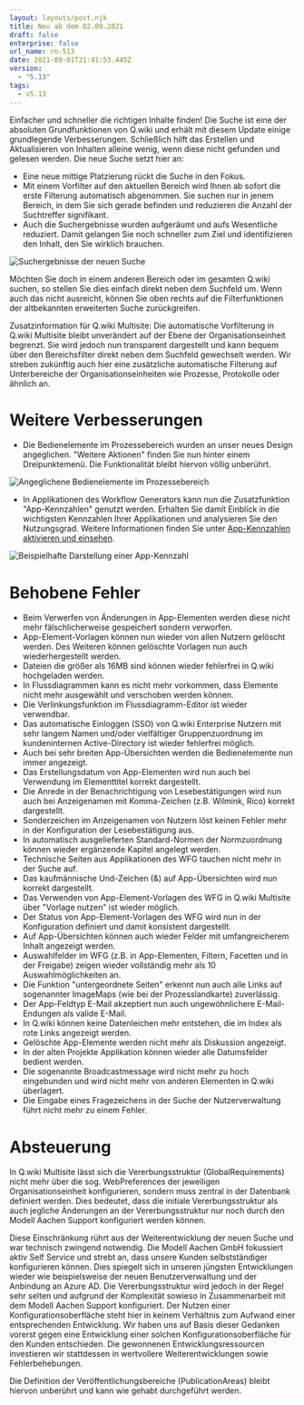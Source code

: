 ```yaml
---
layout: layouts/post.njk
title: Neu ab dem 02.09.2021
draft: false
enterprise: false
url_name: rn-513
date: 2021-09-01T21:41:53.445Z
version:
  - "5.13"
tags:
  - v5.13
---
```

Einfacher und schneller die richtigen Inhalte finden! Die Suche ist eine der absoluten Grundfunktionen von Q.wiki und erhält mit diesem Update einige grundlegende Verbesserungen. Schließlich hilft das Erstellen und Aktualisieren von Inhalten alleine wenig, wenn diese nicht gefunden und gelesen werden. Die neue Suche setzt hier an: 

* Eine neue mittige Platzierung rückt die Suche in den Fokus.
* Mit einem Vorfilter auf den aktuellen Bereich wird Ihnen ab sofort die erste Filterung automatisch abgenommen. Sie suchen nur in jenem Bereich, in dem Sie sich gerade befinden und reduzieren die Anzahl der Suchtreffer signifikant.
* Auch die Suchergebnisse wurden aufgeräumt und aufs Wesentliche reduziert. Damit gelangen Sie noch schneller zum Ziel und identifizieren den Inhalt, den Sie wirklich brauchen.

![](/images/suche-releasenotes.png "Suchergebnisse der neuen Suche")

Möchten Sie doch in einem anderen Bereich oder im gesamten Q.wiki suchen, so stellen Sie dies einfach direkt neben dem Suchfeld um. Wenn auch das nicht ausreicht, können Sie oben rechts auf die Filterfunktionen der altbekannten erweiterten Suche zurückgreifen.

Zusatzinformation für Q.wiki Multisite: Die automatische Vorfilterung in Q.wiki Multisite bleibt unverändert auf der Ebene der Organisationseinheit begrenzt. Sie wird jedoch nun transparent dargestellt und kann bequem über den Bereichsfilter direkt neben dem Suchfeld gewechselt werden. Wir streben zukünftig auch hier eine zusätzliche automatische Filterung auf Unterbereiche der Organisationseinheiten wie Prozesse, Protokolle oder ähnlich an.

# Weitere Verbesserungen

* Die Bedienelemente im Prozessebereich wurden an unser neues Design angeglichen. "Weitere Aktionen" finden Sie nun hinter einem Dreipunktemenü. Die Funktionalität bleibt hiervon völlig unberührt.

![](/images/2021-09-01-15_35_15-window.png "Angeglichene Bedienelemente im Prozessebereich")

* In Applikationen des Workflow Generators kann nun die Zusatzfunktion "App-Kennzahlen" genutzt werden. Erhalten Sie damit Einblick in die wichtigsten Kennzahlen Ihrer Applikationen und analysieren Sie den Nutzungsgrad. Weitere Informationen finden Sie unter [App-Kennzahlen aktivieren und einsehen](https://releases.modell-aachen.de/faq/app-metrics.html).

![](/images/app-kennzahlen-anzeige.png "Beispielhafte Darstellung einer App-Kennzahl")

# Behobene Fehler

* Beim Verwerfen von Änderungen in App-Elementen werden diese nicht mehr fälschlicherweise gespeichert sondern verworfen.
* App-Element-Vorlagen können nun wieder von allen Nutzern gelöscht werden. Des Weiteren können gelöschte Vorlagen nun auch wiederhergestellt werden.
* Dateien die größer als 16MB sind können wieder fehlerfrei in Q.wiki hochgeladen werden.
* In Flussdiagrammen kann es nicht mehr vorkommen, dass Elemente nicht mehr ausgewählt und verschoben werden können.
* Die Verlinkungsfunktion im Flussdiagramm-Editor ist wieder verwendbar.
* Das automatische Einloggen (SSO) von Q.wiki Enterprise Nutzern mit sehr langem Namen und/oder vielfältiger Gruppenzuordnung im kundeninternen Active-Directory ist wieder fehlerfrei möglich.
* Auch bei sehr breiten App-Übersichten werden die Bedienelemente nun immer angezeigt.
* Das Erstellungsdatum von App-Elementen wird nun auch bei Verwendung im Elementtitel korrekt dargestellt.
* Die Anrede in der Benachrichtigung von Lesebestätigungen wird nun auch bei Anzeigenamen mit Komma-Zeichen (z.B. Wilmink, Rico) korrekt dargestellt.
* Sonderzeichen im Anzeigenamen von Nutzern löst keinen Fehler mehr in der Konfiguration der Lesebestätigung aus.
* In automatisch ausgelieferten Standard-Normen der Normzuordnung können wieder ergänzende Kapitel angelegt werden.
* Technische Seiten aus Applikationen des WFG tauchen nicht mehr in der Suche auf.
* Das kaufmännische Und-Zeichen (&) auf App-Übersichten wird nun korrekt dargestellt.
* Das Verwenden von App-Element-Vorlagen des WFG in Q.wiki Multisite über "Vorlage nutzen" ist wieder möglich.
* Der Status von App-Element-Vorlagen des WFG wird nun in der Konfiguration definiert und damit konsistent dargestellt.
* Auf App-Übersichten können auch wieder Felder mit umfangreicherem Inhalt angezeigt werden.
* Auswahlfelder im WFG (z.B. in App-Elementen, Filtern, Facetten und in der Freigabe) zeigen wieder vollständig mehr als 10 Auswahlmöglichkeiten an.
* Die Funktion "untergeordnete Seiten" erkennt nun auch alle Links auf sogenannter ImageMaps (wie bei der Prozesslandkarte) zuverlässig.
* Der App-Feldtyp E-Mail akzeptiert nun auch ungewöhnlichere E-Mail-Endungen als valide E-Mail.
* In Q.wiki können keine Datenleichen mehr entstehen, die im Index als rote Links angezeigt werden.
* Gelöschte App-Elemente werden nicht mehr als Diskussion angezeigt.
* In der alten Projekte Applikation können wieder alle Datumsfelder bedient werden.
* Die sogenannte Broadcastmessage wird nicht mehr zu hoch eingebunden und wird nicht mehr von anderen Elementen in Q.wiki überlagert.
* Die Eingabe eines Fragezeichens in der Suche der Nutzerverwaltung führt nicht mehr zu einem Fehler.

# Absteuerung

In Q.wiki Multisite lässt sich die Vererbungsstruktur (GlobalRequirements) nicht mehr über die sog. WebPreferences der jeweiligen Organisationseinheit konfigurieren, sondern muss zentral in der Datenbank definiert werden. Dies bedeutet, dass die initiale Vererbungsstruktur als auch jegliche Änderungen an der Vererbungsstruktur nur noch durch den Modell Aachen Support konfiguriert werden können.

Diese Einschränkung rührt aus der Weiterentwicklung der neuen Suche und war technisch zwingend notwendig. Die Modell Aachen GmbH fokussiert aktiv Self Service und strebt an, dass unsere Kunden selbstständiger konfigurieren können. Dies spiegelt sich in unseren jüngsten Entwicklungen wieder wie beispielsweise der neuen Benutzerverwaltung und der Anbindung an Azure AD. Die Vererbungsstruktur wird jedoch in der Regel sehr selten und aufgrund der Komplexität sowieso in Zusammenarbeit mit dem Modell Aachen Support konfiguriert. Der Nutzen einer Konfigurationsoberfläche steht hier in keinem Verhältnis zum Aufwand einer entsprechenden Entwicklung. Wir haben uns auf Basis dieser Gedanken vorerst gegen eine Entwicklung einer solchen Konfigurationsoberfläche für den Kunden entschieden. Die gewonnenen Entwicklungsressourcen investieren wir stattdessen in wertvollere Weiterentwicklungen sowie Fehlerbehebungen.

Die Definition der Veröffentlichungsbereiche (PublicationAreas) bleibt hiervon unberührt und kann wie gehabt durchgeführt werden.